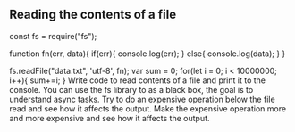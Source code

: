 ## Reading the contents of a file
const fs = require("fs");

function fn(err, data){
  if(err){
    console.log(err);
  }
  else{
    console.log(data);
  }
}

fs.readFile("data.txt", 'utf-8', fn);
var sum = 0;
for(let i = 0; i < 10000000; i++){
  sum+=i;
}
Write code to read contents of a file and print it to the console. 
You can use the fs library to as a black box, the goal is to understand async tasks. 
Try to do an expensive operation below the file read and see how it affects the output. 
Make the expensive operation more and more expensive and see how it affects the output. 

